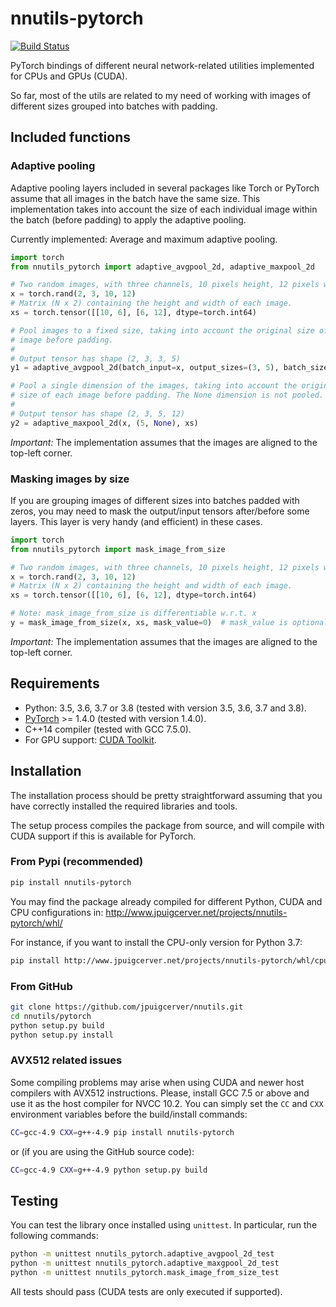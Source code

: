 # nnutils-pytorch

[![Build Status](https://travis-ci.org/jpuigcerver/nnutils.svg?branch=master)](https://travis-ci.org/jpuigcerver/nnutils)

PyTorch bindings of different neural network-related utilities implemented for
CPUs and GPUs (CUDA).

So far, most of the utils are related to my need of working with images of
different sizes grouped into batches with padding.

## Included functions

### Adaptive pooling

Adaptive pooling layers included in several packages like Torch or PyTorch
assume that all images in the batch have the same size. This implementation
takes into account the size of each individual image within the batch
(before padding) to apply the adaptive pooling.

Currently implemented: Average and maximum adaptive pooling.

```python
import torch
from nnutils_pytorch import adaptive_avgpool_2d, adaptive_maxpool_2d

# Two random images, with three channels, 10 pixels height, 12 pixels width
x = torch.rand(2, 3, 10, 12)
# Matrix (N x 2) containing the height and width of each image.
xs = torch.tensor([[10, 6], [6, 12], dtype=torch.int64)

# Pool images to a fixed size, taking into account the original size of each
# image before padding.
#
# Output tensor has shape (2, 3, 3, 5)
y1 = adaptive_avgpool_2d(batch_input=x, output_sizes=(3, 5), batch_sizes=xs)

# Pool a single dimension of the images, taking into account the original
# size of each image before padding. The None dimension is not pooled.
#
# Output tensor has shape (2, 3, 5, 12)
y2 = adaptive_maxpool_2d(x, (5, None), xs)
```

*Important:* The implementation assumes that the images are aligned to the
top-left corner.

### Masking images by size

If you are grouping images of different sizes into batches padded with zeros,
you may need to mask the output/input tensors after/before some layers.
This layer is very handy (and efficient) in these cases.

```python
import torch
from nnutils_pytorch import mask_image_from_size

# Two random images, with three channels, 10 pixels height, 12 pixels width
x = torch.rand(2, 3, 10, 12)
# Matrix (N x 2) containing the height and width of each image.
xs = torch.tensor([[10, 6], [6, 12], dtype=torch.int64)

# Note: mask_image_from_size is differentiable w.r.t. x
y = mask_image_from_size(x, xs, mask_value=0)  # mask_value is optional.
```

*Important:* The implementation assumes that the images are aligned to the
top-left corner.

## Requirements

- Python: 3.5, 3.6, 3.7 or 3.8 (tested with version 3.5, 3.6, 3.7 and 3.8).
- [PyTorch](http://pytorch.org/) >= 1.4.0 (tested with version 1.4.0).
- C++14 compiler (tested with GCC 7.5.0).
- For GPU support: [CUDA Toolkit](https://developer.nvidia.com/cuda-zone).

## Installation

The installation process should be pretty straightforward assuming that you
have correctly installed the required libraries and tools.

The setup process compiles the package from source, and will compile with
CUDA support if this is available for PyTorch.

### From Pypi (recommended)

```bash
pip install nnutils-pytorch
```

You may find the package already compiled for different Python, CUDA and CPU
configurations in: http://www.jpuigcerver.net/projects/nnutils-pytorch/whl/

For instance, if you want to install the CPU-only version for Python 3.7:

```bash
pip install http://www.jpuigcerver.net/projects/nnutils-pytorch/whl/cpu/nnutils_pytorch-1.1.4.0-cp37-cp37m-linux_x86_64.whl
```

### From GitHub

```bash
git clone https://github.com/jpuigcerver/nnutils.git
cd nnutils/pytorch
python setup.py build
python setup.py install
```

### AVX512 related issues

Some compiling problems may arise when using CUDA and newer host compilers
with AVX512 instructions. Please, install GCC 7.5 or above and use it as the
host compiler for NVCC 10.2. You can simply set the `CC` and `CXX` environment
variables before the build/install commands:

```bash
CC=gcc-4.9 CXX=g++-4.9 pip install nnutils-pytorch
```

or (if you are using the GitHub source code):

```bash
CC=gcc-4.9 CXX=g++-4.9 python setup.py build
```

## Testing

You can test the library once installed using `unittest`. In particular,
run the following commands:

```bash
python -m unittest nnutils_pytorch.adaptive_avgpool_2d_test
python -m unittest nnutils_pytorch.adaptive_maxgpool_2d_test
python -m unittest nnutils_pytorch.mask_image_from_size_test
```

All tests should pass (CUDA tests are only executed if supported).
